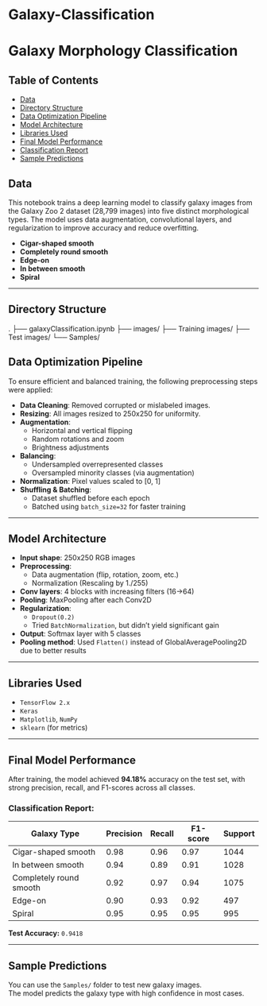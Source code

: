 # Galaxy-Classification
# Galaxy Morphology Classification


## Table of Contents
- [Data](#-data)
- [Directory Structure](#-directory-structure)
- [Data Optimization Pipeline](#-data-optimization-pipeline)
- [Model Architecture](#-model-architecture)
- [Libraries Used](#-libraries-used)
- [Final Model Performance](#-final-model-performance)
- [Classification Report](#-classification-report)
- [Sample Predictions](#-sample-predictions)


## Data

This notebook trains a deep learning model to classify galaxy images from the Galaxy Zoo 2 dataset (28,799 images) into five distinct morphological types. The model uses data augmentation, convolutional layers, and regularization to improve accuracy and reduce overfitting.

- **Cigar-shaped smooth**
- **Completely round smooth**
- **Edge-on**
- **In between smooth**
- **Spiral**

---

## Directory Structure
.
├── galaxyClassification.ipynb
├── images/
├── Training images/
├── Test images/
└── Samples/

## Data Optimization Pipeline

To ensure efficient and balanced training, the following preprocessing steps were applied:

- **Data Cleaning**: Removed corrupted or mislabeled images.
- **Resizing**: All images resized to 250x250 for uniformity.
- **Augmentation**:
    - Horizontal and vertical flipping
    - Random rotations and zoom
    - Brightness adjustments
- **Balancing**:
    - Undersampled overrepresented classes
    - Oversampled minority classes (via augmentation)
- **Normalization**: Pixel values scaled to [0, 1]
- **Shuffling & Batching**:
    - Dataset shuffled before each epoch
    - Batched using `batch_size=32` for faster training


---

## Model Architecture

- **Input shape**: 250x250 RGB images
- **Preprocessing**:
  - Data augmentation (flip, rotation, zoom, etc.)
  - Normalization (Rescaling by 1./255)
- **Conv layers**: 4 blocks with increasing filters (16→64)
- **Pooling**: MaxPooling after each Conv2D
- **Regularization**:
  - `Dropout(0.2)`
  - Tried `BatchNormalization`, but didn’t yield significant gain
- **Output**: Softmax layer with 5 classes
- **Pooling method**: Used `Flatten()` instead of GlobalAveragePooling2D due to better results


---

## Libraries Used

- `TensorFlow 2.x`
- `Keras`
- `Matplotlib`, `NumPy`
- `sklearn` (for metrics)

---


## Final Model Performance

After training, the model achieved **94.18%** accuracy on the test set, with strong precision, recall, and F1-scores across all classes.

### Classification Report:

| Galaxy Type               | Precision | Recall | F1-score | Support |
|---------------------------|-----------|--------|----------|---------|
| Cigar-shaped smooth       | 0.98      | 0.96   | 0.97     | 1044    |
| In between smooth         | 0.94      | 0.89   | 0.91     | 1028    |
| Completely round smooth   | 0.92      | 0.97   | 0.94     | 1075    |
| Edge-on                   | 0.90      | 0.93   | 0.92     | 497     |
| Spiral                    | 0.95      | 0.95   | 0.95     | 995     |

**Test Accuracy:** `0.9418`

---
## Sample Predictions

You can use the `Samples/` folder to test new galaxy images.  
The model predicts the galaxy type with high confidence in most cases.




